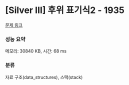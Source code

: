 # [Silver III] 후위 표기식2 - 1935 

[문제 링크](https://www.acmicpc.net/problem/1935) 

### 성능 요약

메모리: 30840 KB, 시간: 68 ms

### 분류

자료 구조(data_structures), 스택(stack)

